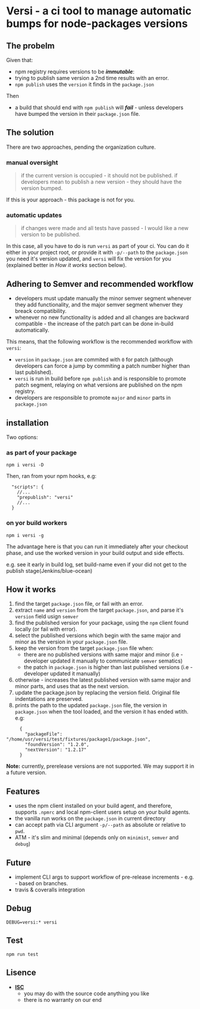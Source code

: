 # Versi - a ci tool to manage automatic bumps for node-packages versions

## The probelm
Given that:
- npm registry requires versions to be ***immutable***:
- trying to publish same version a 2nd time results with an error.
- `npm publish` uses the `version` it finds in the `package.json`

Then
- a build that should end with `npm publish` will ***fail*** - unless developers have bumped the version in their `package.json` file.

## The solution

There are two approaches, pending the organization culture.

### manual oversight
 > if the current version is occupied - it should not be published.
 > if developers mean to publish a new version - they should have the version bumped.

If this is your approach - this package is not for you.

### automatic updates
 > if changes were made and all tests have passed - I would like a new version to be published.

In this case, all you have to do is run `versi` as part of your ci.
You can do it either in your project root, or provide it with `-p/--path` to the `package.json` you need it's version updated, and `versi` will fix the version for you (explained better in *How it works* section below).

## Adhering to Semver and recommended workflow
 - developers must update manually the minor semver segment whenever they add functionality, and the major semver segment whenver they breack compatibility.
 - whenever no new functionality is added and all changes are backward compatible - the increase of the patch part can be done in-build automatically.

This means, that the following workflow is the recommended workflow with `versi`:
 - `version` in `package.json` are commited with `0` for patch (although developers can force a jump by commiting a patch number higher than last published).
 - `versi` is run in build before `npm publish` and is responsible to promote patch segment, relaying on what versions are published on the npm registry.
 - developers are responsible to promote `major` and `minor` parts in `package.json`

## installation

Two options:

### as part of your package

```
npm i versi -D
```

Then, ran from your npm hooks, e.g:

```
  "scripts": {
    //...
    "prepublish": "versi"
    //...
  }
```

### on yor build workers

```
npm i versi -g
```

The advantage here is that you can run it immediately after your checkout phase, and use the worked version in your build output and side effects.

e.g. see it early in build log, set build-name even if your did not get to the publish stage(Jenkins/blue-ocean)

## How it works
1. find the target `package.json` file, or fail with an error.
2. extract `name` and `version` from the target `package.json`, and parse it's `version` field usign `semver`
3. find the published version for your package, using the `npm` client found locally (or fail with error).
4. select the published versions which begin with the same major and minor as the version in your `package.json` file.
5. keep the version from the target `package.json` file when:
    - there are no published versions with same major and minor (i.e - developer updated it manually to communicate `semver` sematics)
    - the patch in `package.json` is higher than last published versions (i.e - developer updated it manually)
6. otherwise - increases the latest published version with same major and minor parts, and uses that as the next version.
7. update the package.json by replacing the version field. Original file indentations are preserved.
8. prints the path to the updated `package.json` file, the version in `package.json` when the tool loaded, and the version it has ended wtith. e.g:
```
     { 
       "packageFile": "/home/usr/versi/test/fixtures/package1/package.json",
       "foundVersion": "1.2.0",
       "nextVersion": "1.2.17"
     }
```

**Note:** currently, prerelease versions are not supported. We may support it in a future version.

## Features
- uses the npm client installed on your build agent, and therefore, supports `.npmrc` and local npm-client users setup on your build agents.
- the vanilla run works on the `package.json` in current directory
- can accept path via CLI argument `-p/--path` as absolute or relative to `pwd`.
- ATM - it's slim and minimal (depends only on `minimist`, `semver` and `debug`)

## Future
- implement CLI args to support workflow of pre-release increments - e.g. - based on branches.
- travis & coveralls integration

## Debug
```
DEBUG=versi:* versi
```

## Test
```
npm run test
```

## Lisence
- [**ISC**](https://choosealicense.com/licenses/isc/)
   - you may do with the source code anything you like
   - there is no warranty on our end
